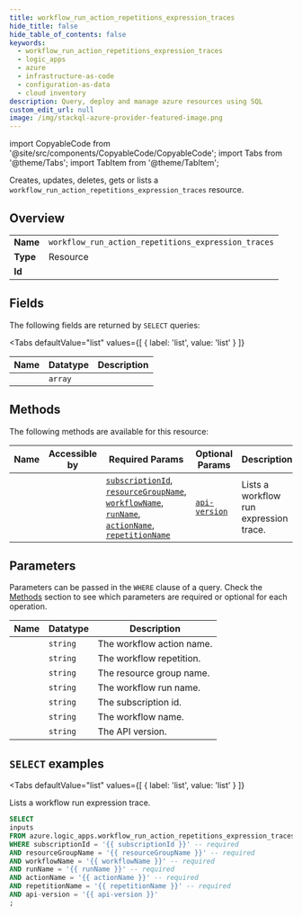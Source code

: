 ```yaml
--- 
title: workflow_run_action_repetitions_expression_traces
hide_title: false
hide_table_of_contents: false
keywords:
  - workflow_run_action_repetitions_expression_traces
  - logic_apps
  - azure
  - infrastructure-as-code
  - configuration-as-data
  - cloud inventory
description: Query, deploy and manage azure resources using SQL
custom_edit_url: null
image: /img/stackql-azure-provider-featured-image.png
---
```


import CopyableCode from '@site/src/components/CopyableCode/CopyableCode';
import Tabs from '@theme/Tabs';
import TabItem from '@theme/TabItem';

Creates, updates, deletes, gets or lists a <code>workflow_run_action_repetitions_expression_traces</code> resource.

## Overview
<table><tbody>
<tr><td><b>Name</b></td><td><code>workflow_run_action_repetitions_expression_traces</code></td></tr>
<tr><td><b>Type</b></td><td>Resource</td></tr>
<tr><td><b>Id</b></td><td><CopyableCode code="azure.logic_apps.workflow_run_action_repetitions_expression_traces" /></td></tr>
</tbody></table>

## Fields

The following fields are returned by `SELECT` queries:

<Tabs
    defaultValue="list"
    values={[
        { label: 'list', value: 'list' }
    ]}
>
<TabItem value="list">

<table>
<thead>
    <tr>
    <th>Name</th>
    <th>Datatype</th>
    <th>Description</th>
    </tr>
</thead>
<tbody>
<tr>
    <td><CopyableCode code="inputs" /></td>
    <td><code>array</code></td>
    <td></td>
</tr>
</tbody>
</table>
</TabItem>
</Tabs>

## Methods

The following methods are available for this resource:

<table>
<thead>
    <tr>
    <th>Name</th>
    <th>Accessible by</th>
    <th>Required Params</th>
    <th>Optional Params</th>
    <th>Description</th>
    </tr>
</thead>
<tbody>
<tr>
    <td><a href="#list"><CopyableCode code="list" /></a></td>
    <td><CopyableCode code="select" /></td>
    <td><a href="#parameter-subscriptionId"><code>subscriptionId</code></a>, <a href="#parameter-resourceGroupName"><code>resourceGroupName</code></a>, <a href="#parameter-workflowName"><code>workflowName</code></a>, <a href="#parameter-runName"><code>runName</code></a>, <a href="#parameter-actionName"><code>actionName</code></a>, <a href="#parameter-repetitionName"><code>repetitionName</code></a></td>
    <td><a href="#parameter-api-version"><code>api-version</code></a></td>
    <td>Lists a workflow run expression trace.</td>
</tr>
</tbody>
</table>

## Parameters

Parameters can be passed in the `WHERE` clause of a query. Check the [Methods](#methods) section to see which parameters are required or optional for each operation.

<table>
<thead>
    <tr>
    <th>Name</th>
    <th>Datatype</th>
    <th>Description</th>
    </tr>
</thead>
<tbody>
<tr id="parameter-actionName">
    <td><CopyableCode code="actionName" /></td>
    <td><code>string</code></td>
    <td>The workflow action name.</td>
</tr>
<tr id="parameter-repetitionName">
    <td><CopyableCode code="repetitionName" /></td>
    <td><code>string</code></td>
    <td>The workflow repetition.</td>
</tr>
<tr id="parameter-resourceGroupName">
    <td><CopyableCode code="resourceGroupName" /></td>
    <td><code>string</code></td>
    <td>The resource group name.</td>
</tr>
<tr id="parameter-runName">
    <td><CopyableCode code="runName" /></td>
    <td><code>string</code></td>
    <td>The workflow run name.</td>
</tr>
<tr id="parameter-subscriptionId">
    <td><CopyableCode code="subscriptionId" /></td>
    <td><code>string</code></td>
    <td>The subscription id.</td>
</tr>
<tr id="parameter-workflowName">
    <td><CopyableCode code="workflowName" /></td>
    <td><code>string</code></td>
    <td>The workflow name.</td>
</tr>
<tr id="parameter-api-version">
    <td><CopyableCode code="api-version" /></td>
    <td><code>string</code></td>
    <td>The API version.</td>
</tr>
</tbody>
</table>

## `SELECT` examples

<Tabs
    defaultValue="list"
    values={[
        { label: 'list', value: 'list' }
    ]}
>
<TabItem value="list">

Lists a workflow run expression trace.

```sql
SELECT
inputs
FROM azure.logic_apps.workflow_run_action_repetitions_expression_traces
WHERE subscriptionId = '{{ subscriptionId }}' -- required
AND resourceGroupName = '{{ resourceGroupName }}' -- required
AND workflowName = '{{ workflowName }}' -- required
AND runName = '{{ runName }}' -- required
AND actionName = '{{ actionName }}' -- required
AND repetitionName = '{{ repetitionName }}' -- required
AND api-version = '{{ api-version }}'
;
```
</TabItem>
</Tabs>
